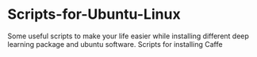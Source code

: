 # Scripts-for-Ubuntu-Linux
Some useful scripts to make your life easier while installing different deep learning package and ubuntu software. 
Scripts for installing Caffe
